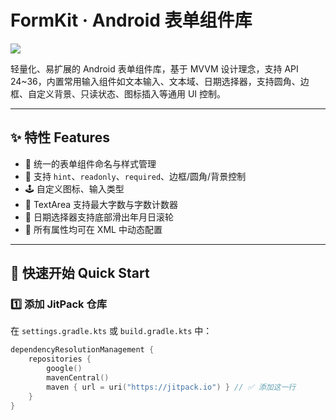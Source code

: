 # FormKit · Android 表单组件库

[![](https://jitpack.io/v/asrobot/FormKit.svg)](https://jitpack.io/#asrobot/FormKit)

轻量化、易扩展的 Android 表单组件库，基于 MVVM 设计理念，支持 API 24~36，内置常用输入组件如文本输入、文本域、日期选择器，支持圆角、边框、自定义背景、只读状态、图标插入等通用 UI 控制。

---

## ✨ 特性 Features

- 🎯 统一的表单组件命名与样式管理
- 🧩 支持 `hint`、`readonly`、`required`、边框/圆角/背景控制
- 🕹️ 自定义图标、输入类型
- 🧮 TextArea 支持最大字数与字数计数器
- 📅 日期选择器支持底部滑出年月日滚轮
- 📐 所有属性均可在 XML 中动态配置

---

## 🚀 快速开始 Quick Start

### 1️⃣ 添加 JitPack 仓库

在 `settings.gradle.kts` 或 `build.gradle.kts` 中：

```kotlin
dependencyResolutionManagement {
    repositories {
        google()
        mavenCentral()
        maven { url = uri("https://jitpack.io") } // ✅ 添加这一行
    }
}
